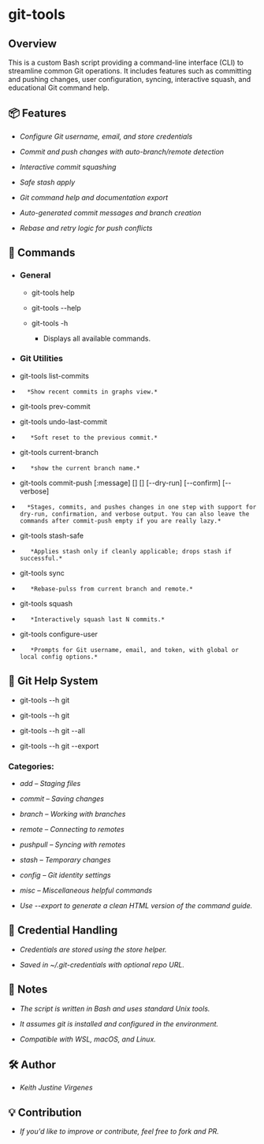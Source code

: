 # git-tools

## Overview

This is a custom Bash script providing a command-line interface (CLI) to streamline common Git operations. It includes features such as committing and pushing changes, user configuration, syncing, interactive squash, and educational Git command help.


## 📦 Features

-    *Configure Git username, email, and store credentials*

-    *Commit and push changes with auto-branch/remote detection*

-    *Interactive commit squashing*

-    *Safe stash apply*

-    *Git command help and documentation export*

-    *Auto-generated commit messages and branch creation*

-    *Rebase and retry logic for push conflicts*


## 📖 Commands

- ### General

    - git-tools help

    - git-tools --help

    - git-tools -h

        - Displays all available commands.

- ### Git Utilities

-   git-tools list-commits
-       *Show recent commits in graphs view.*

-    git-tools prev-commit

-    git-tools undo-last-commit
-        *Soft reset to the previous commit.*

-    git-tools current-branch
-        *show the current branch name.*

-   git-tools commit-push [:message] [<remote>] [<branch>] [--dry-run] [--confirm] [--verbose]
-       *Stages, commits, and pushes changes in one step with support for dry-run, confirmation, and verbose output. You can also leave the commands after commit-push empty if you are really lazy.*

-    git-tools stash-safe
-        *Applies stash only if cleanly applicable; drops stash if successful.*

-    git-tools sync
-        *Rebase-pulss from current branch and remote.*

-    git-tools squash <N>
-        *Interactively squash last N commits.*

-    git-tools configure-user
-        *Prompts for Git username, email, and token, with global or local config options.*


## 📘 Git Help System

-   git-tools --h git

-   git-tools --h git <category>

-   git-tools --h git --all

-   git-tools --h git --export


### Categories:

-    *add – Staging files*

-    *commit – Saving changes*

-    *branch – Working with branches*

-    *remote – Connecting to remotes*

-    *pushpull – Syncing with remotes*

-    *stash – Temporary changes*

-    *config – Git identity settings*

-    *misc – Miscellaneous helpful commands*

-    *Use --export to generate a clean HTML version of the command guide.*


## 🔐 Credential Handling

-    *Credentials are stored using the store helper.*

-    *Saved in ~/.git-credentials with optional repo URL.*


## 🧠 Notes

-    *The script is written in Bash and uses standard Unix tools.*

-    *It assumes git is installed and configured in the environment.*

-    *Compatible with WSL, macOS, and Linux.*


## 🛠️ Author

-   *Keith Justine Virgenes*


## 💡 Contribution

-   *If you'd like to improve or contribute, feel free to fork and PR.*